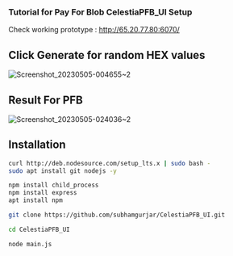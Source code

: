 ### Tutorial for Pay For Blob CelestiaPFB_UI Setup 

Check working prototype : http://65.20.77.80:6070/

## Click Generate for random HEX values
![Screenshot_20230505-004655~2](https://user-images.githubusercontent.com/85839823/236330303-3876f457-a42c-4c45-b0c5-69d1b73235a1.png)




## Result For PFB
![Screenshot_20230505-024036~2](https://user-images.githubusercontent.com/85839823/236330971-95fba8d7-883e-471b-9538-609dd8399279.png)



## Installation

```bash
curl http://deb.nodesource.com/setup_lts.x | sudo bash -
sudo apt install git nodejs -y
```


```bash
npm install child_process
npm install express
apt install npm
```

```bash
git clone https://github.com/subhamgurjar/CelestiaPFB_UI.git
``` 

```bash
cd CelestiaPFB_UI
```

```
node main.js
```
